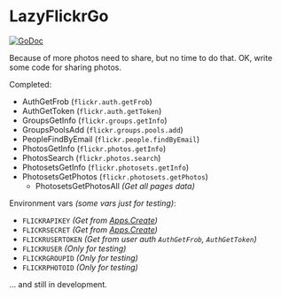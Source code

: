 LazyFlickrGo
============

[![GoDoc](https://godoc.org/github.com/toomore/lazyflickrgo?status.svg)](https://godoc.org/github.com/toomore/lazyflickrgo)

Because of more photos need to share, but no time to do that. OK, write some code for sharing photos.

Completed:
- AuthGetFrob (`flickr.auth.getFrob`)
- AuthGetToken (`flickr.auth.getToken`)
- GroupsGetInfo (`flickr.groups.getInfo`)
- GroupsPoolsAdd (`flickr.groups.pools.add`)
- PeopleFindByEmail (`flickr.people.findByEmail`)
- PhotosGetInfo (`flickr.photos.getInfo`)
- PhotosSearch (`flickr.photos.search`)
- PhotosetsGetInfo (`flickr.photosets.getInfo`)
- PhotosetsGetPhotos (`flickr.photosets.getPhotos`)
  - PhotosetsGetPhotosAll *(Get all pages data)*

Environment vars *(some vars just for testing)*:
- `FLICKRAPIKEY` *(Get from [Apps.Create](https://www.flickr.com/services/apps/create/))*
- `FLICKRSECRET` *(Get from [Apps.Create](https://www.flickr.com/services/apps/create/))*
- `FLICKRUSERTOKEN` *(Get from user auth `AuthGetFrob`, `AuthGetToken`)*
- `FLICKRUSER` *(Only for testing)*
- `FLICKRGROUPID` *(Only for testing)*
- `FLICKRPHOTOID` *(Only for testing)*

... and still in development.
